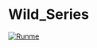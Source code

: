 # Wild_Series

[![Runme](https://runme.io/static/button.svg)](https://runme.io/run?app_id=4b42a64f-aae4-4a5c-a198-9894cfe090ab)
